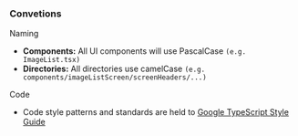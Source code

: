 
### Convetions

Naming
- **Components:** All UI components will use PascalCase `(e.g. ImageList.tsx)`
- **Directories:** All directories use camelCase `(e.g. components/imageListScreen/screenHeaders/...)`

Code
- Code style patterns and standards are held to [Google TypeScript Style Guide](https://google.github.io/styleguide/tsguide.html#source-file-basics)
